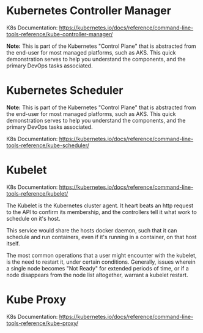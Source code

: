 # Kubernetes Controller Manager

K8s Documentation: https://kubernetes.io/docs/reference/command-line-tools-reference/kube-controller-manager/

**Note:** This is part of the Kubernetes "Control Plane" that is abstracted from the end-user for most managed platforms, such as AKS. This quick demonstration serves to help you understand the components, and the primary DevOps tasks associated.



# Kubernetes Scheduler

**Note:** This is part of the Kubernetes "Control Plane" that is abstracted from the end-user for most managed platforms, such as AKS. This quick demonstration serves to help you understand the components, and the primary DevOps tasks associated.

K8s Documentation: https://kubernetes.io/docs/reference/command-line-tools-reference/kube-scheduler/



# Kubelet

K8s Documentation: https://kubernetes.io/docs/reference/command-line-tools-reference/kubelet/

The Kubelet is the Kubernetes cluster agent. It heart beats an http request to the API to confirm its membership, and the controllers tell it what work to schedule on it's host.

This service would share the hosts docker daemon, such that it can schedule and run containers, even if it's running in a container, on that host itself. 

The most common operations that a user might encounter with the kubelet, is the need to restart it, under certain conditions. Generally, issues wherein a single node becomes "Not Ready" for extended periods of time, or if a node disappears from the node list altogether, warrant a kubelet restart.


# Kube Proxy

K8s Documentation: https://kubernetes.io/docs/reference/command-line-tools-reference/kube-proxy/